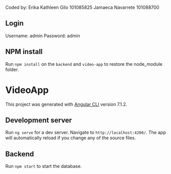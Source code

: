 Coded by:
Erika Kathleen Gilo 101085825
Jamaeca Navarrete 101088700

## Login

Username: admin
Password: admin

## NPM install

Run `npm install` on the `backend` and `video-app` to restore the node_module folder.

# VideoApp

This project was generated with [Angular CLI](https://github.com/angular/angular-cli) version 7.1.2.

## Development server

Run `ng serve` for a dev server. Navigate to `http://localhost:4200/`. The app will automatically reload if you change any of the source files.


## Backend

Run `npm start` to start the database.


